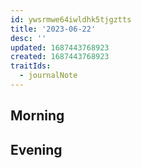 ```yaml
---
id: ywsrmwe64iwldhk5tjgztts
title: '2023-06-22'
desc: ''
updated: 1687443768923
created: 1687443768923
traitIds:
  - journalNote
---
```

## Morning

<!-- Fill out this section after waking up -->

## Evening

<!-- Fill out this section before going to sleep, reflecting on your day -->
